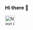 ### Hi there 👋


<a href="https://nextjs.org/" target='_blank'>
  <img src="https://cdn.simpleicons.org/nextdotjs/0000000/ffffff"  alt="Next.js Logo" height="32" width="32"/>
</a>
